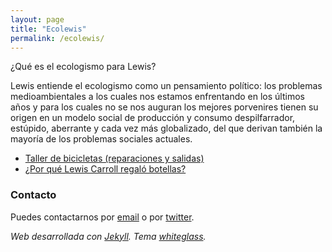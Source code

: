 ```yaml
---
layout: page
title: "Ecolewis"
permalink: /ecolewis/
---
```


¿Qué es el ecologismo para Lewis?

Lewis entiende el ecologismo como un pensamiento político: los problemas medioambientales a los cuales nos estamos enfrentando en los últimos años y para los cuales no se nos auguran los mejores porvenires tienen su origen en un modelo social de producción y consumo despilfarrador, estúpido, aberrante y cada vez más globalizado, del que derivan también la mayoría de los problemas sociales actuales.



- [Taller de bicicletas (reparaciones y salidas)](/bicicletas/)
- [¿Por qué Lewis Carroll regaló botellas?](/botellas/)





### Contacto

Puedes contactarnos por [email](mailto:lewiscarrollnoarmstrong@gmail.com) o por [twitter](https://twitter.com/lewiscarrollmat).


_Web desarrollada con [Jekyll](https://jekyllrb.com/). Tema [whiteglass](https://github.com/yous/whiteglass)._

